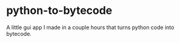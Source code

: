 # python-to-bytecode
 A little gui app I made in a couple hours that turns python code into bytecode.
